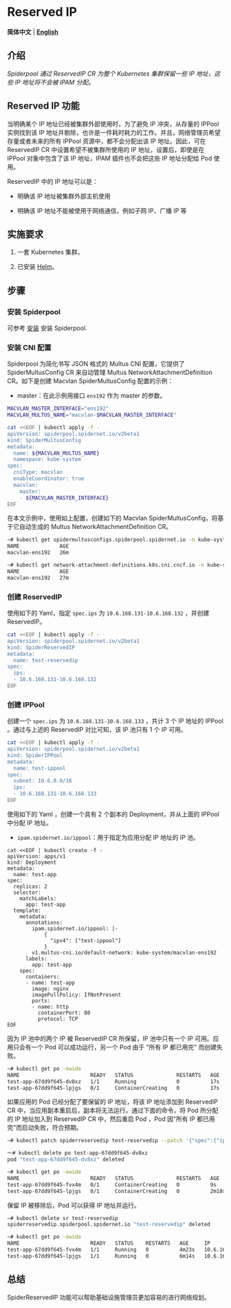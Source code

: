 # Reserved IP

**简体中文** | [**English**](./reserved-ip.md)

## 介绍

*Spiderpool 通过 ReservedIP CR 为整个 Kubernetes 集群保留一些 IP 地址，这些 IP 地址将不会被 IPAM 分配。*

## Reserved IP 功能

当明确某个 IP 地址已经被集群外部使用时，为了避免 IP 冲突，从存量的 IPPool 实例找到该 IP 地址并剔除，也许是一件耗时耗力的工作。并且，网络管理员希望存量或者未来的所有 IPPool 资源中，都不会分配出该 IP 地址。因此，可在 ReservedIP CR 中设置希望不被集群所使用的 IP 地址，设置后，即使是在 IPPool 对象中包含了该 IP 地址，IPAM 插件也不会把这些 IP 地址分配给 Pod 使用。

ReservedIP 中的 IP 地址可以是：

- 明确该 IP 地址被集群外部主机使用

- 明确该 IP 地址不能被使用于网络通信，例如子网 IP、广播 IP 等

## 实施要求

1. 一套 Kubernetes 集群。

2. 已安装 [Helm](https://helm.sh/docs/intro/install/)。

## 步骤

### 安装 Spiderpool

可参考 [安装](./readme-zh_CN.md) 安装 Spiderpool.

### 安装 CNI 配置

Spiderpool 为简化书写 JSON 格式的 Multus CNI 配置，它提供了 SpiderMultusConfig CR 来自动管理 Multus NetworkAttachmentDefinition CR。如下是创建 Macvlan SpiderMultusConfig 配置的示例：

- master：在此示例用接口 `ens192` 作为 master 的参数。

```bash
MACVLAN_MASTER_INTERFACE="ens192"
MACVLAN_MULTUS_NAME="macvlan-$MACVLAN_MASTER_INTERFACE"

cat <<EOF | kubectl apply -f -
apiVersion: spiderpool.spidernet.io/v2beta1
kind: SpiderMultusConfig
metadata:
  name: ${MACVLAN_MULTUS_NAME}
  namespace: kube-system
spec:
  cniType: macvlan
  enableCoordinator: true
  macvlan:
    master:
    - ${MACVLAN_MASTER_INTERFACE}
EOF
```

在本文示例中，使用如上配置，创建如下的 Macvlan SpiderMultusConfig，将基于它自动生成的 Multus NetworkAttachmentDefinition CR。

```bash
~# kubectl get spidermultusconfigs.spiderpool.spidernet.io -n kube-system
NAME             AGE
macvlan-ens192   26m

~# kubectl get network-attachment-definitions.k8s.cni.cncf.io -n kube-system
NAME             AGE
macvlan-ens192   27m
```

### 创建 ReservedIP

使用如下的 Yaml，指定 `spec.ips` 为 `10.6.168.131-10.6.168.132` ，并创建 ReservedIP。

```bash
cat <<EOF | kubectl apply -f -
apiVersion: spiderpool.spidernet.io/v2beta1
kind: SpiderReservedIP
metadata:
  name: test-reservedip
spec:
  ips:
  - 10.6.168.131-10.6.168.132
EOF
```

### 创建 IPPool

创建一个 `spec.ips` 为 `10.6.168.131-10.6.168.133` ，共计 3 个 IP 地址的 IPPool 。通过与上述的 ReservedIP 对比可知，该 IP 池只有 1 个 IP 可用。

```bash
cat <<EOF | kubectl apply -f -
apiVersion: spiderpool.spidernet.io/v2beta1
kind: SpiderIPPool
metadata:
  name: test-ippool
spec:
  subnet: 10.6.0.0/16
  ips:
  - 10.6.168.131-10.6.168.133
EOF
```

使用如下的 Yaml ，创建一个具有 2 个副本的 Deployment，并从上面的 IPPool 中分配 IP 地址。

- `ipam.spidernet.io/ippool`：用于指定为应用分配 IP 地址的 IP 池。

```shell
cat <<EOF | kubectl create -f -
apiVersion: apps/v1
kind: Deployment
metadata:
  name: test-app
spec:
  replicas: 2
  selector:
    matchLabels:
      app: test-app
  template:
    metadata:
      annotations:
        ipam.spidernet.io/ippool: |-
            {      
              "ipv4": ["test-ippool"]
            }
        v1.multus-cni.io/default-network: kube-system/macvlan-ens192
      labels:
        app: test-app
    spec:
      containers:
      - name: test-app
        image: nginx
        imagePullPolicy: IfNotPresent
        ports:
        - name: http
          containerPort: 80
          protocol: TCP
EOF
```

因为 IP 池中的两个 IP 被 ReservedIP CR 所保留，IP 池中只有一个 IP 可用。应用只会有一个 Pod 可以成功运行，另一个 Pod 由于 "所有 IP 都已用完" 而创建失败。

```bash
~# kubectl get po -owide
NAME                       READY   STATUS              RESTARTS   AGE   IP             NODE    NOMINATED NODE   READINESS GATES
test-app-67dd9f645-dv8xz   1/1     Running             0          17s   10.6.168.133   node2   <none>           <none>
test-app-67dd9f645-lpjgs   0/1     ContainerCreating   0          17s   <none>         node1   <none>           <none>
```

如果应用的 Pod 已经分配了要保留的 IP 地址，将该 IP 地址添加到 ReservedIP CR 中，当应用副本重启后，副本将无法运行。通过下面的命令，将 Pod 所分配的 IP 地址加入到 ReservedIP CR 中，然后重启 Pod ，Pod 因"所有 IP 都已用完"而启动失败，符合预期。

```bash
~# kubectl patch spiderreservedip test-reservedip --patch '{"spec":{"ips":["10.6.168.131-10.6.168.133"]}}' --type=merge

～# kubectl delete po test-app-67dd9f645-dv8xz 
pod "test-app-67dd9f645-dv8xz" deleted

~# kubectl get po -owide
NAME                       READY   STATUS              RESTARTS   AGE     IP       NODE    NOMINATED NODE   READINESS GATES
test-app-67dd9f645-fvx4m   0/1     ContainerCreating   0          9s      <none>   node2   <none>           <none>
test-app-67dd9f645-lpjgs   0/1     ContainerCreating   0          2m18s   <none>   node1   <none>           <none>
```

保留 IP 被移除后，Pod 可以获得 IP 地址并运行。

```bash
~# kubectl delete sr test-reservedip
spiderreservedip.spiderpool.spidernet.io "test-reservedip" deleted

~# kubectl get po -owide
NAME                       READY   STATUS    RESTARTS   AGE     IP             NODE    NOMINATED NODE   READINESS GATES
test-app-67dd9f645-fvx4m   1/1     Running   0          4m23s   10.6.168.133   node2   <none>           <none>
test-app-67dd9f645-lpjgs   1/1     Running   0          6m14s   10.6.168.131   node1   <none>           <none>
```

## 总结

SpiderReservedIP 功能可以帮助基础设施管理员更加容易的进行网络规划。
